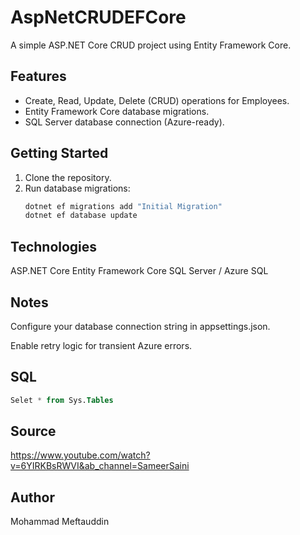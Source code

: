 # AspNetCRUDEFCore

A simple ASP.NET Core CRUD project using Entity Framework Core.

## Features
- Create, Read, Update, Delete (CRUD) operations for Employees.
- Entity Framework Core database migrations.
- SQL Server database connection (Azure-ready).

## Getting Started

1. Clone the repository.
2. Run database migrations:
   ```bash
   dotnet ef migrations add "Initial Migration"
   dotnet ef database update
    ```

## Technologies
ASP.NET Core
Entity Framework Core
SQL Server / Azure SQL

## Notes
Configure your database connection string in appsettings.json.

Enable retry logic for transient Azure errors.

## SQL
```sql
Selet * from Sys.Tables
```
## Source 
https://www.youtube.com/watch?v=6YIRKBsRWVI&ab_channel=SameerSaini
## Author
Mohammad Meftauddin